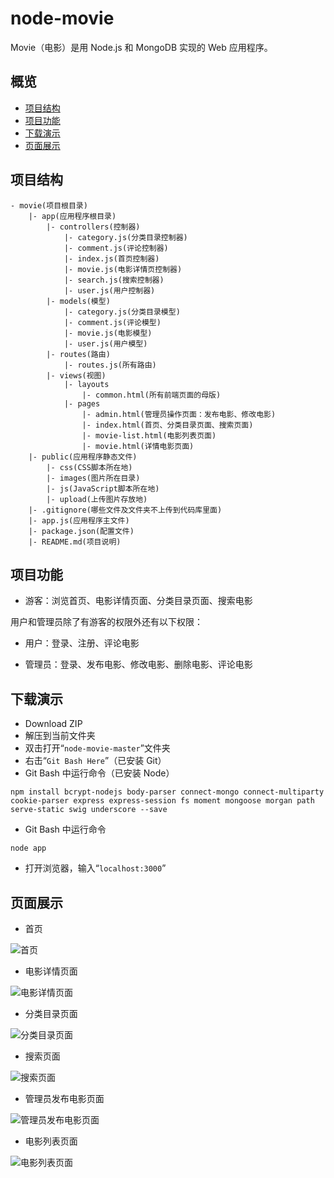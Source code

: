 # node-movie

Movie（电影）是用 Node.js 和 MongoDB 实现的 Web 应用程序。

## 概览

- [项目结构](#项目结构)
- [项目功能](#项目功能)
- [下载演示](#下载演示)
- [页面展示](#页面展示)

## 项目结构

```
- movie(项目根目录)
    |- app(应用程序根目录)
        |- controllers(控制器)
            |- category.js(分类目录控制器)
            |- comment.js(评论控制器)
            |- index.js(首页控制器)
            |- movie.js(电影详情页控制器)
            |- search.js(搜索控制器)
            |- user.js(用户控制器)
        |- models(模型)
            |- category.js(分类目录模型)
            |- comment.js(评论模型)
            |- movie.js(电影模型)
            |- user.js(用户模型)
        |- routes(路由)
            |- routes.js(所有路由)
        |- views(视图)
            |- layouts
                |- common.html(所有前端页面的母版)
            |- pages
                |- admin.html(管理员操作页面：发布电影、修改电影)
                |- index.html(首页、分类目录页面、搜索页面)
                |- movie-list.html(电影列表页面)
                |- movie.html(详情电影页面)
    |- public(应用程序静态文件)
        |- css(CSS脚本所在地)
        |- images(图片所在目录)
        |- js(JavaScript脚本所在地)
        |- upload(上传图片存放地)
    |- .gitignore(哪些文件及文件夹不上传到代码库里面)
    |- app.js(应用程序主文件)
    |- package.json(配置文件)
    |- README.md(项目说明)
```

## 项目功能

- 游客：浏览首页、电影详情页面、分类目录页面、搜索电影

用户和管理员除了有游客的权限外还有以下权限：

- 用户：登录、注册、评论电影

- 管理员：登录、发布电影、修改电影、删除电影、评论电影

## 下载演示

- Download ZIP
- 解压到当前文件夹
- 双击打开“`node-movie-master`”文件夹
- 右击“`Git Bash Here`”（已安装 Git）
- Git Bash 中运行命令（已安装 Node）

```
npm install bcrypt-nodejs body-parser connect-mongo connect-multiparty cookie-parser express express-session fs moment mongoose morgan path serve-static swig underscore --save
```

- Git Bash 中运行命令

```
node app
```

- 打开浏览器，输入“`localhost:3000`”

## 页面展示

- 首页

![首页][1]

- 电影详情页面

![电影详情页面][2]

- 分类目录页面

![分类目录页面][3]

- 搜索页面

![搜索页面][4]

- 管理员发布电影页面

![管理员发布电影页面][5]

- 电影列表页面

![电影列表页面][6]


  [1]: https://github.com/bizhongbio/node-movie/blob/master/public/images/screenshot/0.png
  [2]: https://github.com/bizhongbio/node-movie/blob/master/public/images/screenshot/1.png
  [3]: https://github.com/bizhongbio/node-movie/blob/master/public/images/screenshot/2.png
  [4]: https://github.com/bizhongbio/node-movie/blob/master/public/images/screenshot/3.png
  [5]: https://github.com/bizhongbio/node-movie/blob/master/public/images/screenshot/4.png
  [6]: https://github.com/bizhongbio/node-movie/blob/master/public/images/screenshot/5.png